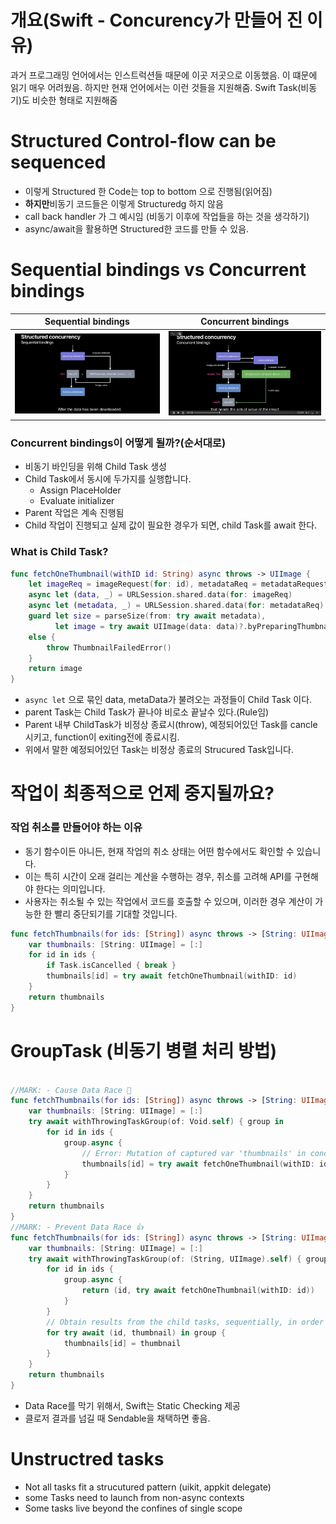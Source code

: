 
# 개요(Swift - Concurency가 만들어 진 이유)
과거 프로그래밍 언어에서는 인스트럭션들 때문에 이곳 저곳으로 이동했음. 이 떄문에 읽기 매우 어려웠음.
하지만 현재 언어에서는 이런 것들을 지원해줌. Swift Task(비동기)도 비슷한 형태로 지원해줌


# Structured  Control-flow can be sequenced

- 이렇게 Structured 한 Code는 top to bottom 으로 진행됨(읽어짐)
- **하지만**비동기 코드들은 이렇게 Structuredg 하지 않음
- call back handler 가 그 예시임 (비동기 이후에 작업들을 하는 것을 생각하기)
- async/await을 활용하면 Structured한 코드를 만들 수 있음.




# Sequential bindings vs Concurrent bindings
|Sequential bindings|Concurrent bindings|
|:-:|:-:|
|![img1](image.png)|![img2](image-1.png)

### Concurrent bindings이 어떻게 될까?(순서대로)

- 비동기 바인딩을 위해 Child Task 생성
- Child Task에서 동시에 두가지를 실행합니다.
  - Assign PlaceHolder
  - Evaluate initializer
- Parent 작업은 계속 진행됨
- Child 작업이 진행되고 실제 값이 필요한 경우가 되면, child Task를 await 한다.





### What is Child Task?

```swift
func fetchOneThumbnail(withID id: String) async throws -> UIImage {
    let imageReq = imageRequest(for: id), metadataReq = metadataRequest(for: id)
    async let (data, _) = URLSession.shared.data(for: imageReq)
    async let (metadata, _) = URLSession.shared.data(for: metadataReq)
    guard let size = parseSize(from: try await metadata),
          let image = try await UIImage(data: data)?.byPreparingThumbnail(ofSize: size)
    else {
        throw ThumbnailFailedError()
    }
    return image
}
```

- `async let` 으로 묶인 data, metaData가 불려오는 과정들이 Child Task 이다.
- parent Task는 Child Task가 끝나야 비로소 끝날수 있다.(Rule임)
- Parent 내부 ChildTask가 비정상 종료시(throw), 예정되어있던 Task를 cancle시키고, function이 exiting전에 종료시킴.
- 위에서 말한 예정되어있던 Task는 비정상 종료의 Strucured Task입니다.


# 작업이 최종적으로 언제 중지될까요? 

### 작업 취소를 만들어야 하는 이유
- 동기 함수이든 아니든, 현재 작업의 취소 상태는 어떤 함수에서도 확인할 수 있습니다. 
- 이는 특히 시간이 오래 걸리는 계산을 수행하는 경우, 취소를 고려해 API를 구현해야 한다는 의미입니다. 
- 사용자는 취소될 수 있는 작업에서 코드를 호출할 수 있으며, 이러한 경우 계산이 가능한 한 빨리 중단되기를 기대할 것입니다.

```swift
func fetchThumbnails(for ids: [String]) async throws -> [String: UIImage] {
    var thumbnails: [String: UIImage] = [:]
    for id in ids {
        if Task.isCancelled { break }
        thumbnails[id] = try await fetchOneThumbnail(withID: id)
    }
    return thumbnails
}
```

# GroupTask (비동기 병렬 처리 방법)

```swift

//MARK: - Cause Data Race 🥲
func fetchThumbnails(for ids: [String]) async throws -> [String: UIImage] {
    var thumbnails: [String: UIImage] = [:]
    try await withThrowingTaskGroup(of: Void.self) { group in
        for id in ids {
            group.async {
                // Error: Mutation of captured var 'thumbnails' in concurrently executing code
                thumbnails[id] = try await fetchOneThumbnail(withID: id)
            }
        }
    }
    return thumbnails
}
//MARK: - Prevent Data Race 👍
func fetchThumbnails(for ids: [String]) async throws -> [String: UIImage] {
    var thumbnails: [String: UIImage] = [:]
    try await withThrowingTaskGroup(of: (String, UIImage).self) { group in
        for id in ids {
            group.async {
                return (id, try await fetchOneThumbnail(withID: id))
            }
        }
        // Obtain results from the child tasks, sequentially, in order of completion.
        for try await (id, thumbnail) in group {
            thumbnails[id] = thumbnail
        }
    }
    return thumbnails
}
```


- Data Race를 막기 위해서, Swift는 Static Checking 제공
- 클로저 결과를 넘길 때 Sendable을 채택하면 좋음.

# Unstructred tasks

- Not all tasks fit a strucutured pattern (uikit, appkit delegate)
- some Tasks need to launch from non-async contexts
- Some tasks live beyond the confines of single scope